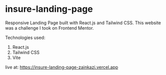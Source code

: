 # insure-landing-page
Responsive Landing Page built with React.js and Tailwind CSS.
This website was a challenge I took on Frontend Mentor.

Technologies used:
1. React.js
2. Tailwind CSS
3. Vite

live at: https://insure-landing-page-zainkazi.vercel.app
